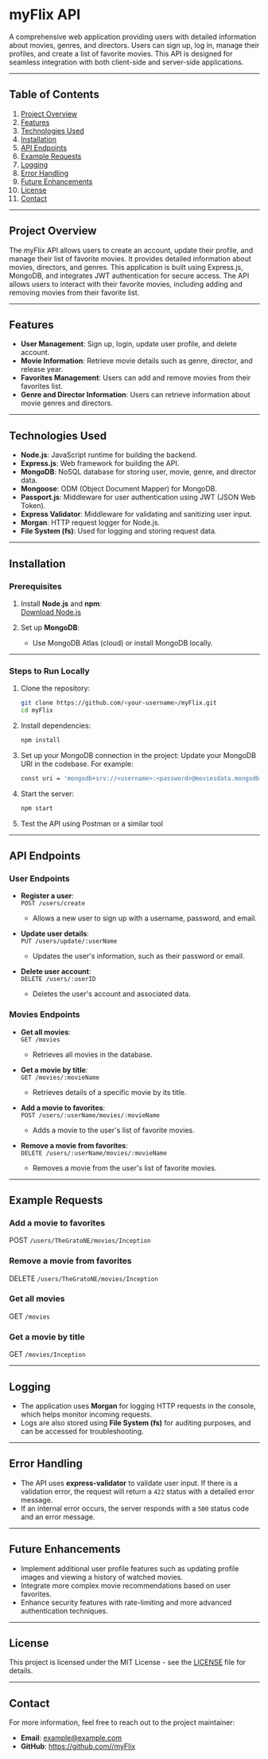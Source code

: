 # **myFlix API**

A comprehensive web application providing users with detailed information about movies, genres, and directors. Users can sign up, log in, manage their profiles, and create a list of favorite movies. This API is designed for seamless integration with both client-side and server-side applications.

---

## **Table of Contents**

1. [Project Overview](#project-overview)
2. [Features](#features)
3. [Technologies Used](#technologies-used)
4. [Installation](#installation)
5. [API Endpoints](#api-endpoints)
6. [Example Requests](#example-requests)
7. [Logging](#logging)
8. [Error Handling](#error-handling)
9. [Future Enhancements](#future-enhancements)
10. [License](#license)
11. [Contact](#contact)

---

## **Project Overview**

The myFlix API allows users to create an account, update their profile, and manage their list of favorite movies. It provides detailed information about movies, directors, and genres. This application is built using Express.js, MongoDB, and integrates JWT authentication for secure access. The API allows users to interact with their favorite movies, including adding and removing movies from their favorite list.

---

## **Features**

- **User Management**: Sign up, login, update user profile, and delete account.
- **Movie Information**: Retrieve movie details such as genre, director, and release year.
- **Favorites Management**: Users can add and remove movies from their favorites list.
- **Genre and Director Information**: Users can retrieve information about movie genres and directors.

---

## **Technologies Used**

- **Node.js**: JavaScript runtime for building the backend.
- **Express.js**: Web framework for building the API.
- **MongoDB**: NoSQL database for storing user, movie, genre, and director data.
- **Mongoose**: ODM (Object Document Mapper) for MongoDB.
- **Passport.js**: Middleware for user authentication using JWT (JSON Web Token).
- **Express Validator**: Middleware for validating and sanitizing user input.
- **Morgan**: HTTP request logger for Node.js.
- **File System (fs)**: Used for logging and storing request data.

---

## **Installation**

### **Prerequisites**

1. Install **Node.js** and **npm**:  
   [Download Node.js](https://nodejs.org/)  

2. Set up **MongoDB**:  
   - Use MongoDB Atlas (cloud) or install MongoDB locally.

---

### **Steps to Run Locally**

1. Clone the repository:  
   ```bash
   git clone https://github.com/<your-username>/myFlix.git
   cd myFlix
2. Install dependencies:
   ```bash
   npm install
3. Set up your MongoDB connection in the project:
   Update your MongoDB URI in the codebase. For example:
   ```bash
   const uri = 'mongodb+srv://<username>:<password>@moviesdata.mongodb.net/myFlixDB';
4. Start the server:
   ```bash
   npm start
5. Test the API using Postman or a similar tool

---

## **API Endpoints**

### **User Endpoints**

- **Register a user**:  
  `POST /users/create`
  - Allows a new user to sign up with a username, password, and email.
  
- **Update user details**:  
  `PUT /users/update/:userName`
  - Updates the user's information, such as their password or email.

- **Delete user account**:  
  `DELETE /users/:userID`
  - Deletes the user's account and associated data.

### **Movies Endpoints**

- **Get all movies**:  
  `GET /movies`
  - Retrieves all movies in the database.
  
- **Get a movie by title**:  
  `GET /movies/:movieName`
  - Retrieves details of a specific movie by its title.

- **Add a movie to favorites**:  
  `POST /users/:userName/movies/:movieName`
  - Adds a movie to the user's list of favorite movies.

- **Remove a movie from favorites**:  
  `DELETE /users/:userName/movies/:movieName`
  - Removes a movie from the user's list of favorite movies.

---

## **Example Requests**

### **Add a movie to favorites**

POST `/users/TheGratoNE/movies/Inception`

### **Remove a movie from favorites**

DELETE `/users/TheGratoNE/movies/Inception`

### **Get all movies**

GET `/movies`

### **Get a movie by title**

GET `/movies/Inception`

---

## **Logging**

- The application uses **Morgan** for logging HTTP requests in the console, which helps monitor incoming requests.
- Logs are also stored using **File System (fs)** for auditing purposes, and can be accessed for troubleshooting.

---

## **Error Handling**

- The API uses **express-validator** to validate user input. If there is a validation error, the request will return a `422` status with a detailed error message.
- If an internal error occurs, the server responds with a `500` status code and an error message.

---

## **Future Enhancements**

- Implement additional user profile features such as updating profile images and viewing a history of watched movies.
- Integrate more complex movie recommendations based on user favorites.
- Enhance security features with rate-limiting and more advanced authentication techniques.

---

## **License**

This project is licensed under the MIT License - see the [LICENSE](LICENSE) file for details.

---

## **Contact**

For more information, feel free to reach out to the project maintainer:

- **Email**: example@example.com  
- **GitHub**: [https://github.com/<your-username>/myFlix](https://github.com/<your-username>/myFlix)

























